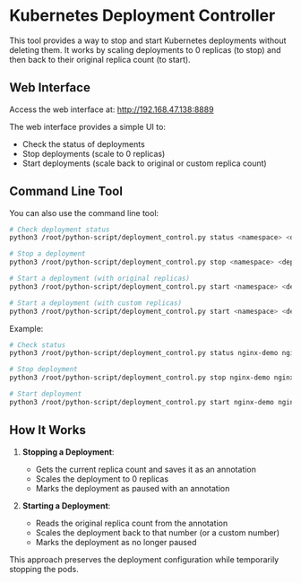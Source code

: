 # Kubernetes Deployment Controller

This tool provides a way to stop and start Kubernetes deployments without deleting them. It works by scaling deployments to 0 replicas (to stop) and then back to their original replica count (to start).

## Web Interface

Access the web interface at: http://192.168.47.138:8889

The web interface provides a simple UI to:
- Check the status of deployments
- Stop deployments (scale to 0 replicas)
- Start deployments (scale back to original or custom replica count)

## Command Line Tool

You can also use the command line tool:

```bash
# Check deployment status
python3 /root/python-script/deployment_control.py status <namespace> <deployment-name>

# Stop a deployment
python3 /root/python-script/deployment_control.py stop <namespace> <deployment-name>

# Start a deployment (with original replicas)
python3 /root/python-script/deployment_control.py start <namespace> <deployment-name>

# Start a deployment (with custom replicas)
python3 /root/python-script/deployment_control.py start <namespace> <deployment-name> <replicas>
```

Example:
```bash
# Check status
python3 /root/python-script/deployment_control.py status nginx-demo nginx-deployment

# Stop deployment
python3 /root/python-script/deployment_control.py stop nginx-demo nginx-deployment

# Start deployment
python3 /root/python-script/deployment_control.py start nginx-demo nginx-deployment
```

## How It Works

1. **Stopping a Deployment**:
   - Gets the current replica count and saves it as an annotation
   - Scales the deployment to 0 replicas
   - Marks the deployment as paused with an annotation

2. **Starting a Deployment**:
   - Reads the original replica count from the annotation
   - Scales the deployment back to that number (or a custom number)
   - Marks the deployment as no longer paused

This approach preserves the deployment configuration while temporarily stopping the pods.
